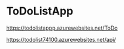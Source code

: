# ToDoListApp

https://todolistappp.azurewebsites.net/ToDo

https://todolist74100.azurewebsites.net/api/
